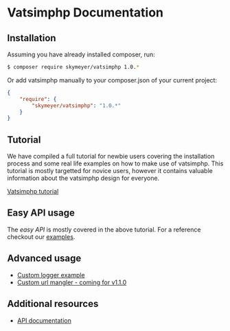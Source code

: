 Vatsimphp Documentation
=======================

## Installation

Assuming you have already installed composer, run:

``` bash
$ composer require skymeyer/vatsimphp 1.0.*
```

Or add vatsimphp manually to your composer.json of your current project:

``` json
{
    "require": {
        "skymeyer/vatsimphp": "1.0.*"
    }
}
```

## Tutorial

We have compiled a full tutorial for newbie users covering the installation process and some real life examples on how to make use of vatsimphp. This tutorial is mostly targetted for novice users, however it contains valuable information about the vatsimphp design for everyone.

[Vatsimphp tutorial](https://github.com/skymeyer/Vatsimphp/blob/master/docs/tutorial.md)


## Easy API usage

The *easy API* is mostly covered in the above tutorial. For a reference checkout our
[examples](https://github.com/skymeyer/Vatsimphp/blob/master/examples/easy_api_examples.php).


## Advanced usage

- [Custom logger example](https://github.com/skymeyer/Vatsimphp/blob/master/examples/custom_logger.php)
- [Custom url mangler - coming for v1.1.0]()


## Additional resources

- [API documentation](http://vatsimphp.skymeyer.be/api/index.html)


